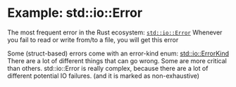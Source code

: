 # Example: std::io::Error

The most frequent error in the Rust ecosystem: [`std::io::Error`](https://doc.rust-lang.org/std/io/struct.Error.html)
Whenever you fail to read or write from/to a file, you will get this error

Some (struct-based) errors come with an error-kind enum:
[std::io::ErrorKind](https://doc.rust-lang.org/std/io/enum.ErrorKind.html)
There are a lot of different things that can go wrong.
Some are more critical than others.
std::io::Error is really complex, because there are a lot of different potential IO failures.
(and it is marked as non-exhaustive)

